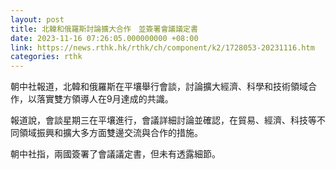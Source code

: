 ```yaml
---
layout: post
title: 北韓和俄羅斯討論擴大合作　並簽署會議議定書
date: 2023-11-16 07:26:05.000000000 +08:00
link: https://news.rthk.hk/rthk/ch/component/k2/1728053-20231116.htm
categories: rthk
---
```


朝中社報道，北韓和俄羅斯在平壤舉行會談，討論擴大經濟、科學和技術領域合作，以落實雙方領導人在9月達成的共識。

報道說，會談星期三在平壤進行，會議詳細討論並確認，在貿易、經濟、科技等不同領域振興和擴大多方面雙邊交流與合作的措施。

朝中社指，兩國簽署了會議議定書，但未有透露細節。
